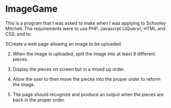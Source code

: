 ImageGame
=========
This is a program that I was asked to make when I was applying to Schooley Mitchell.
The requirements were to use PHP, Javascrpt (JQuery), HTML and CSS; and to:

1)Create a web page allowing an image to be uploaded. 

2) When the image is uploaded, split the image into at least 9 different pieces.

3) Display the pieces on screen but in a mixed up order.

4) Allow the user to then move the pieces into the proper order to reform the image.

5) The page should recognize and produce an output when the pieces are back in the proper order.
